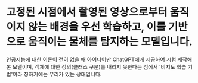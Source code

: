 # 고정된 시점에서 촬영된 영상으로부터 움직이지 않는 배경을 우선 학습하고, 이를 기반으로 움직이는 물체를 탐지하는 모델입니다.

인공지능에 대한 이론이 전혀 없을 때 아이디어만 ChatGPT에게 제공하여 시험 제작해본 모델이며, 객체에 대한 정의(클래스 구분)를 내리지 못한다는 점에서 '비지도 학습 기법'이라 칭하기에는 무리가 있는 상태입니다.
